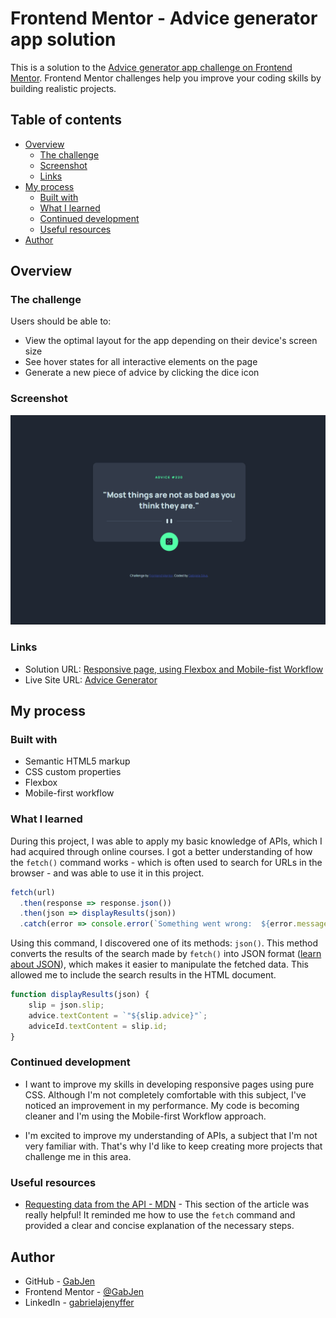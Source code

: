 # Frontend Mentor - Advice generator app solution

This is a solution to the [Advice generator app challenge on Frontend Mentor](https://www.frontendmentor.io/challenges/advice-generator-app-QdUG-13db). Frontend Mentor challenges help you improve your coding skills by building realistic projects.

## Table of contents

- [Overview](#overview)
  - [The challenge](#the-challenge)
  - [Screenshot](#screenshot)
  - [Links](#links)
- [My process](#my-process)
  - [Built with](#built-with)
  - [What I learned](#what-i-learned)
  - [Continued development](#continued-development)
  - [Useful resources](#useful-resources)
- [Author](#author)

## Overview

### The challenge

Users should be able to:

- View the optimal layout for the app depending on their device's screen size
- See hover states for all interactive elements on the page
- Generate a new piece of advice by clicking the dice icon

### Screenshot

![screenshot](./screenshot.png)

### Links

- Solution URL: [Responsive page, using Flexbox and Mobile-fist Workflow]([https://your-solution-url.com](https://www.frontendmentor.io/solutions/responsive-page-using-flexbox-and-mobilefirst-workflow-jcpG5JIkx6))
- Live Site URL: [Advice Generator](https://gabjen.github.io/advice-generator/)

## My process

### Built with

- Semantic HTML5 markup
- CSS custom properties
- Flexbox
- Mobile-first workflow

### What I learned

During this project, I was able to apply my basic knowledge of APIs, which I had acquired through online courses. I got a better understanding of how the `fetch()` command works - which is often used to search for URLs in the browser - and was able to use it in this project.

```javascript
fetch(url)
  .then(response => response.json())
  .then(json => displayResults(json))
  .catch(error => console.error(`Something went wrong:  ${error.message}`))
```

Using this command, I discovered one of its methods: `json()`. This method converts the results of the search made by `fetch()` into JSON format ([learn about JSON](https://www.w3schools.com/whatis/whatis_json.asp)), which makes it easier to manipulate the fetched data. This allowed me to include the search results in the HTML document.

```javascript
function displayResults(json) {
    slip = json.slip;
    advice.textContent = `"${slip.advice}"`;
    adviceId.textContent = slip.id;
}
```
### Continued development

- I want to improve my skills in developing responsive pages using pure CSS. Although I'm not completely comfortable with this subject, I've noticed an improvement in my performance. My code is becoming cleaner and I'm using the Mobile-first Workflow approach.

- I'm excited to improve my understanding of APIs, a subject that I'm not very familiar with. That's why I'd like to keep creating more projects that challenge me in this area. 

### Useful resources

- [Requesting data from the API - MDN](https://developer.mozilla.org/en-US/docs/Learn/JavaScript/Client-side_web_APIs/Third_party_APIs#requesting_data_from_the_api) - This section of the article was really helpful! It reminded me how to use the `fetch` command and provided a clear and concise explanation of the necessary steps. 

## Author

- GitHub - [GabJen](https://www.github.com/GabJen)
- Frontend Mentor - [@GabJen](https://www.frontendmentor.io/profile/GabJen)
- LinkedIn - [gabrielajenyffer](https://www.linkedin.com/in/gabrielajenyffer)

